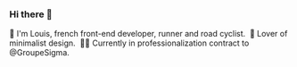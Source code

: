 ### Hi there 👋

🧑 I'm Louis, french front-end developer, runner and road cyclist.&nbsp;
💫 Lover of minimalist design.&nbsp;
👨‍💻 Currently in professionalization contract to @GroupeSigma.&nbsp;
